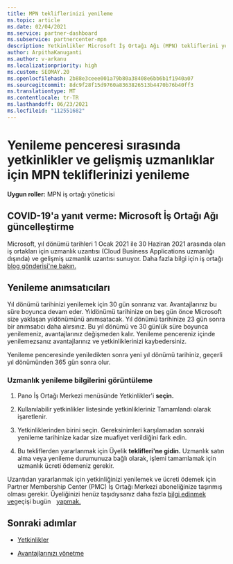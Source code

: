 ```yaml
---
title: MPN tekliflerinizi yenileme
ms.topic: article
ms.date: 02/04/2021
ms.service: partner-dashboard
ms.subservice: partnercenter-mpn
description: Yetkinlikler Microsoft İş Ortağı Ağı (MPN) tekliflerini yenileme - yenileme penceresi, satın alma tarihi ile bir gün arasında yıl dönümü başlar.
author: ArpithaKanuganti
ms.author: v-arkanu
ms.localizationpriority: high
ms.custom: SEOMAY.20
ms.openlocfilehash: 2b88e3ceee001a79b80a38408e6bb6b1f1940a07
ms.sourcegitcommit: 8dc9f28f15d9760a8363826513b4470b76b40ff3
ms.translationtype: MT
ms.contentlocale: tr-TR
ms.lasthandoff: 06/23/2021
ms.locfileid: "112551682"
---
```

# <a name="renew-your-mpn-offers-for-competencies-and-advanced-specializations-during-the-renewal-window"></a>Yenileme penceresi sırasında yetkinlikler ve gelişmiş uzmanlıklar için MPN tekliflerinizi yenileme

**Uygun roller:** MPN iş ortağı yöneticisi

## <a name="responding-to-covid-19-microsoft-partner-network-update"></a>COVID-19'a yanıt verme: Microsoft İş Ortağı Ağı güncelleştirme

Microsoft, yıl dönümü tarihleri 1 Ocak 2021 ile 30 Haziran 2021 arasında olan iş ortakları için uzmanlık uzantısı (Cloud Business Applications uzmanlığı dışında) ve gelişmiş uzmanlık uzantısı sunuyor. Daha fazla bilgi için iş ortağı [blog gönderisi'ne bakın.](https://blogs.partner.microsoft.com/mpn/responding-to-covid-19-microsoft-partner-network/)

## <a name="renewal-reminders"></a>Yenileme anımsatıcıları

Yıl dönümü tarihinizi yenilemek için 30 gün sonranız var. Avantajlarınız bu süre boyunca devam eder. Yıldönümü tarihinize on beş gün önce Microsoft size yaklaşan yıldönümünü anımsatacak. Yıl dönümü tarihinize 23 gün sonra bir anımsatıcı daha alırsınız. Bu yıl dönümü ve 30 günlük süre boyunca yenilemeniz, avantajlarınız değişmeden kalır. Yenileme pencereniz içinde yenilemezsanız avantajlarınız ve yetkinliklerinizi kaybedersiniz.

Yenileme penceresinde yeniledikten sonra yeni yıl dönümü tarihiniz, geçerli yıl dönümünden 365 gün sonra olur.

### <a name="how-to-view-competency-renewal-information"></a>Uzmanlık yenileme bilgilerini görüntüleme

1. Pano İş Ortağı Merkezi menüsünde Yetkinlikler'i **seçin.**  

2. Kullanılabilir yetkinlikler listesinde yetkinlikleriniz Tamamlandı olarak işaretlenir.  

3. Yetkinliklerinden birini seçin. Gereksinimleri karşılamadan sonraki yenileme tarihinize kadar size muafiyet verildiğini fark edin.

4. Bu tekliflerden yararlanmak için Üyelik **teklifleri'ne gidin.** Uzmanlık satın alma veya yenileme durumunuza bağlı olarak, işlemi tamamlamak için uzmanlık ücreti ödemeniz gerekir.

Uzantıdan yararlanmak için yetkinliğinizi yenilemek ve ücreti ödemek için Partner Membership Center (PMC) İş Ortağı Merkezi aboneliğinize taşınmış olması gerekir. Üyeliğinizi henüz taşıdıysanız daha fazla [bilgi edinmek ve](partner-membership-center-retirement-faq.md)geçişi bugün    [yapmak.](https://partners.microsoft.com/partnerprogram/Welcome.aspx)    

## <a name="next-steps"></a>Sonraki adımlar

- [Yetkinlikler](learn-about-competencies.md)

- [Avantajlarınızı yönetme](manage-your-partner-network-benefits.md)

